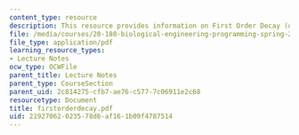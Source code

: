 ```yaml
---
content_type: resource
description: This resource provides information on First Order Decay (of anything).
file: /media/courses/20-180-biological-engineering-programming-spring-2006/21927062023578d6af161b09f4787514_firstorderdecay.pdf
file_type: application/pdf
learning_resource_types:
- Lecture Notes
ocw_type: OCWFile
parent_title: Lecture Notes
parent_type: CourseSection
parent_uid: 2c814275-cfb7-ae76-c577-7c06911e2c68
resourcetype: Document
title: firstorderdecay.pdf
uid: 21927062-0235-78d6-af16-1b09f4787514
---
```

